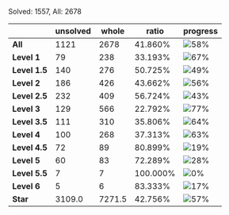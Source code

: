 Solved: 1557, All: 2678

| |unsolved|whole|ratio|progress|
|----|----|----|----|----|
|**All**| 1121 | 2678 | 41.860%| ![58%](https://progress-bar.dev/58?title=All) |
|**Level 1**| 79 | 238 | 33.193%| ![67%](https://progress-bar.dev/67?title=Level+1++)|
|**Level 1.5**| 140 | 276 | 50.725%| ![49%](https://progress-bar.dev/49?title=Level+1.5)|
|**Level 2**| 186 | 426 | 43.662%| ![56%](https://progress-bar.dev/56?title=Level+2++)|
|**Level 2.5**| 232 | 409 | 56.724%| ![43%](https://progress-bar.dev/43?title=Level+2.5)|
|**Level 3**| 129 | 566 | 22.792%| ![77%](https://progress-bar.dev/77?title=Level+3++)|
|**Level 3.5**| 111 | 310 | 35.806%| ![64%](https://progress-bar.dev/64?title=Level+3.5)|
|**Level 4**| 100 | 268 | 37.313%| ![63%](https://progress-bar.dev/63?title=Level+4++)|
|**Level 4.5**| 72 | 89 | 80.899%| ![19%](https://progress-bar.dev/19?title=Level+4.5)|
|**Level 5**| 60 | 83 | 72.289%| ![28%](https://progress-bar.dev/28?title=Level+5++)|
|**Level 5.5**| 7 | 7 | 100.000%| ![0%](https://progress-bar.dev/0?title=Level+5.5)|
|**Level 6**| 5 | 6 | 83.333%| ![17%](https://progress-bar.dev/17?title=Level+6++)|
|**Star**|3109.0 | 7271.5 |42.756%| ![57%](https://progress-bar.dev/57?title=Star) |

